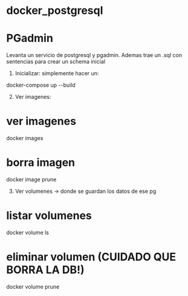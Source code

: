 # docker_postgresql


# PGadmin


Levanta un servicio de postgresql y pgadmin.
Ademas trae un .sql con sentencias para crear un schema inicial

1. Inicializar: simplemente hacer un:

docker-compose up --build

2. Ver imagenes:

# ver imagenes
docker images

# borra imagen
docker image prune

3. Ver volumenes -> donde se guardan los datos de ese pg

# listar volumenes
docker volume ls

# eliminar volumen (CUIDADO QUE BORRA LA DB!)
docker volume prune



